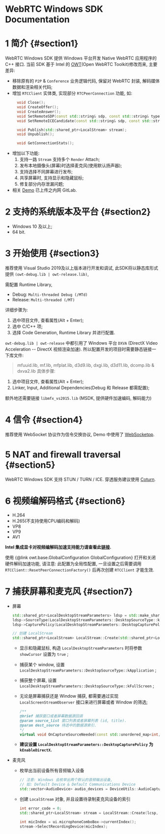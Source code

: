 WebRTC Windows SDK Documentation
===============================
# 1 简介 {#section1}
WebRTC Windows SDK 提供 Windows 平台开发 Native WebRTC 应用程序的 C++ 接口. 当前 SDK 基于 Intel 的 [OWT](https://github.com/open-webrtc-toolkit/owt-client-native)(Open WebRTC Toolkit)修改而来, 主要差异:
- 移除原有的 `P2P` & `Conference` 业务逻辑代码, 保留对 WebRTC 封装, 解码媒体数据和渲染相关代码;
- 增加 `RTCClient` 实体类, 实现部分 `RTCPeerConnection` 功能, 如: 
  ```c++
    void Close();
    void CreateOffer();
    void CreateAnswer();
    void SetRemoteSDP(const std::string& sdp, const std::string& type);
    void SetRemoteICECandidate(const std::string& sdp, const std::string& sdp_mid, int sdp_mline_index);

    void Publish(std::shared_ptr<LocalStream> stream);
    void Unpublish();

    void GetConnectionStats();
  ```
- 增加以下功能:
   1. 支持一路 `Stream` 支持多个 `Render` Attach;
   2. 发布本地摄像头(屏幕)时选择麦克风(使用默认扬声器);
   3. 支持选择不同屏幕进行发布;
   4. 共享屏幕时, 支持显示和隐藏鼠标;
   5. 修复部分内存泄漏问题;
- 相关 [Demo](http://192.168.99.48/media/qtrtc) 已上传之内网 GitLab.
   
# 2 支持的系统版本及平台 {#section2}
- Windows 10 及以上;
- 64 bit.
# 3 开始使用 {#section3}
推荐使用 Visual Studio 2019及以上版本进行开发和调试, 此SDK将以静态库形式提供 `(owt-debug.lib | owt-release.lib)`, 

需配置 Runtime Library, 
- Debug: `Multi-threaded Debug (/MTd)`
- Release: `Multi-threaded (/MT)` 
  
详细步骤为: 
1. 选中项目文件, 查看属性(Alt + Enter);
2. 选中 C/C++ 项;
3. 选择 Code Generation, Runtime Library 并进行配置.
   
`owt-debug.lib | owt-release` 中都引用了 Windows 平台 `DXVA` (DirectX Video Acceleration -- DirectX 视频渲染加速). 所以配置开发的项目时需要静态链接一下库文件:
> mfuuid.lib, mf.lib, mfplat.lib, d3d9.lib, dxgi.lib, d3d11.lib, dcomp.lib & dxva2.lib
具体步骤:
1. 选中项目文件, 查看属性(Alt + Enter);
2. Linker, Input, Additional Dependencies(Debug 和 Release 都需配置);

额外地还需要链接 `libmfx_vs2015.lib` (MSDK, 提供硬件加速编码, 解码能力)

# 4 信令 {#section4}
推荐使用 WebSocket 协议作为信令交换协议, Demo 中使用了 [WebSocketpp](https://github.com/zaphoyd/websocketpp).
# 5 NAT and firewall traversal {#section5}
WebRTC Windows SDK 支持 STUN / TURN / ICE. 穿透服务建议使用 [Coturn](https://github.com/coturn/coturn).
# 6 视频编解码格式 {#section6}
- H.264
- H.265(不支持使用CPU编码和解码)
- VP8
- VP9
- AV1
  
**Intel 集成显卡对视频编解码加速支持能力请查看此[链接](https://en.wikipedia.org/wiki/Intel_Quick_Sync_Video).**

使用 {@link owt.base.GlobalConfiguration GlobalConfiguration} 打开和关闭硬件解码加速功能, 请注意: 此配置为全局性配置, 一旦设置之后需要调用 `RTCClient::ResetPeerConnectionFactory()` 后再次创建 `RTCClient` 才能生效.
# 7 捕获屏幕和麦克风 {#section7}
- 屏幕
    ```c++
    std::shared_ptr<LocalDesktopStreamParameters> ldsp = std::make_shared<LocalDesktopStreamParameters>(enabledAudio, enabledVideo, showCursor);
    ldsp->SourceType(LocalDesktopStreamParameters::DesktopSourceType::kFullScreen);
    ldsp->CapturePolicy(LocalDesktopStreamParameters::DesktopCapturePolicy::kEnableDirectX);

    // 创建 LocalStream 
    std::shared_ptr<LocalStream> LocalStream::Create(std::shared_ptr<LocalDesktopStreamParameters> parameters, std::unique_ptr<LocalScreenStreamObserver> observer) 
    ```
  - 显示和隐藏鼠标, 构造 `LocalDesktopStreamParameters` 时将参数 `showCursor` 设置为 `true` ;
  - 捕获某个 window, 设置 `LocalDesktopStreamParameters::DesktopSourceType::kApplication` ;
  - 捕获整个屏幕, 设置 `LocalDesktopStreamParameters::DesktopSourceType::kFullScreen` ;
  - 无论是屏幕捕获还是 Window 捕获, 都需要通过实现 `LocalScreenStreamObserver` 接口来进行屏幕或者 Window 的筛选;
    
    ```c++
    /**
    @brief 捕获窗口或者屏幕数据源回调
    @param source_list 窗口列表或者屏幕列表 (id, title).
    @param dest_source 待选中的数据源索引.
    */
    virtual void OnCaptureSourceNeeded(const std::unordered_map<int, std::string>& source_list, int& dest_source) {}
    ```

  - **建议设置 `LocalDesktopStreamParameters::DesktopCapturePolicy` 为 `kEnableDirectX`.**

- 麦克风
  - 枚举出当前设备所有音频输入设备
    ```c++
    // 注意: Windows 会枚举出两个默认的音频输出设备, 
    // 如: Default Device & Default Communications Device
    std::vector<AudioDevice> audio_devices = DeviceUtils::AudioCapturerDevices();
    ```
  - 创建 `LocalStream` 对象, 并且设置待录制麦克风设备的索引
    ```c++
    int error_code = 0;
    std::shared_ptr<LocalStream> stream = LocalStream::Create(lcsp, error_code);

    int micIndex = ui.microphoneComboBox->currentIndex();
    stream->SelectRecordingDevice(micIndex);
    ```